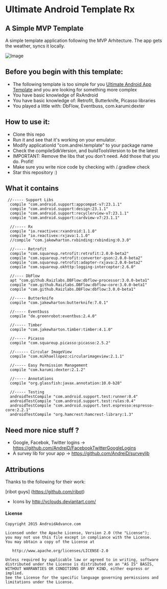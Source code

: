 Ultimate Android Template Rx
===================

A Simple MVP Template
------------

A simple template application following the MVP Arhitecture.
The app gets the weather, syncs it locally.

![Image](https://raw.githubusercontent.com/AndreiD/UltimateAndroidTemplateRx/master/screenshot.png?raw=true)


Before you begin with this template:
------------

- The following template is too simple for you [Ultimate Android App Template](https://github.com/AndreiD/UltimateAndroidAppTemplate) and you are looking for something more complex
- You have basic knowledge of RxAndroid
- You have basic knowledge of: Retrofit, Butterknife, Picasso libraries
- You played a little with: DbFlow, Eventbuss, com.karumi:dexter

How to use it:
------------

* Clone this repo
* Run it and see that it's working on your emulator.
* Modify applicationId "com.andrei.template" to your package name
* Check the compileSdkVersion, and buildToolsVersion to be the latest
* IMPORTANT: Remove the libs that you don't need. Add those that you do. Profit!
* Make sure you write nice code by checking with /.gradlew check 
* Star this repository :)

What it contains
------------

~~~~
 //----- Support Libs
  compile "com.android.support:appcompat-v7:23.1.1"
  compile "com.android.support:design:23.1.1"
  compile "com.android.support:recyclerview-v7:23.1.1"
  compile "com.android.support:cardview-v7:23.1.1"

  //----- Rx
  compile "io.reactivex:rxandroid:1.1.0"
  compile "io.reactivex:rxjava:1.1.0"
  //compile "com.jakewharton.rxbinding:rxbinding:0.3.0"

  //----- Retrofit
  compile "com.squareup.retrofit:retrofit:2.0.0-beta2"
  compile "com.squareup.retrofit:converter-gson:2.0.0-beta2"
  compile "com.squareup.retrofit:adapter-rxjava:2.0.0-beta2"
  compile "com.squareup.okhttp:logging-interceptor:2.6.0"

  //---- DbFlow
  apt "com.github.Raizlabs.DBFlow:dbflow-processor:3.0.0-beta1"
  compile "com.github.Raizlabs.DBFlow:dbflow-core:3.0.0-beta1"
  compile "com.github.Raizlabs.DBFlow:dbflow:3.0.0-beta1"

  //----- Butterknife
  compile "com.jakewharton:butterknife:7.0.1"

  //----- Eventbuss
  compile "de.greenrobot:eventbus:2.4.0"

  //----- Timber
  compile "com.jakewharton.timber:timber:4.1.0"

  //----- Picasso
  compile "com.squareup.picasso:picasso:2.5.2"

  //------ Circular ImageView
  compile "com.mikhaellopez:circularimageview:2.1.1"

  //----- Easy Permission Management
  compile "com.karumi:dexter:2.1.2"

  //----- Annotations
  compile "org.glassfish:javax.annotation:10.0-b28"

  //----- Testing
  androidTestCompile "com.android.support.test:runner:0.4"
  androidTestCompile "com.android.support.test:rules:0.4"
  androidTestCompile "com.android.support.test.espresso:espresso-core:2.2.1"
  androidTestCompile "org.hamcrest:hamcrest-library:1.3"
~~~~

Need more nice stuff ?
------------

- Google, Facebok, Twitter logins -> https://github.com/AndreiD/FacebookTwitterGoogleLogins
- A survey lib for your app -> https://github.com/AndreiD/surveylib

Attributions
------------

Thanks to the following for their work:

[ribot guys] (https://github.com/ribot)
- Icons by http://vclouds.deviantart.com/



#### License

~~~~
Copyright 2015 AndroidAdvance.com

Licensed under the Apache License, Version 2.0 (the "License");
you may not use this file except in compliance with the License.
You may obtain a copy of the License at

   http://www.apache.org/licenses/LICENSE-2.0

Unless required by applicable law or agreed to in writing, software
distributed under the License is distributed on an "AS IS" BASIS,
WITHOUT WARRANTIES OR CONDITIONS OF ANY KIND, either express or implied.
See the License for the specific language governing permissions and
limitations under the License.
~~~~